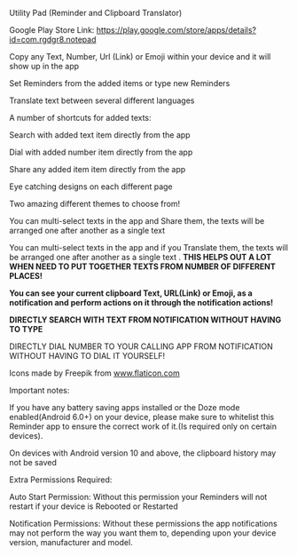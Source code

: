 Utility Pad (Reminder and Clipboard Translator)

Google Play Store Link: https://play.google.com/store/apps/details?id=com.rgdgr8.notepad


Copy any Text, Number, Url (Link) or Emoji within your device and it will show up in the app

Set Reminders from the added items or type new Reminders

Translate text between several different languages 

A number of shortcuts for added texts:

Search with added text item directly from the app

Dial with added number item directly from the app

Share any added item item directly from the app

Eye catching designs on each different page

Two amazing different themes to choose from!

You can multi-select texts in the app and Share them, the texts will be arranged one after another as a single text

You can multi-select texts in the app and if you Translate them, the texts will be arranged one after another as a single text
.
**THIS HELPS OUT A LOT WHEN NEED TO PUT TOGETHER TEXTS FROM NUMBER OF DIFFERENT PLACES!**

**You can see your current clipboard Text, URL(Link) or Emoji, as a notification and perform actions on it through the notification actions!**

**DIRECTLY SEARCH WITH TEXT FROM NOTIFICATION WITHOUT HAVING TO TYPE**

DIRECTLY DIAL NUMBER TO YOUR CALLING APP FROM NOTIFICATION WITHOUT HAVING TO DIAL IT YOURSELF!


Icons made by Freepik from www.flaticon.com


Important notes:

If you have any battery saving apps installed or the Doze mode enabled(Android 6.0+) on your device, please make sure to whitelist this Reminder app to ensure the correct work of it.(Is required only on certain devices).

On devices with Android version 10 and above, the clipboard history may not be saved


Extra Permissions Required:

Auto Start Permission: Without this permission your Reminders will not restart if your device is Rebooted or Restarted

Notification Permissions: Without these permissions the app notifications may not perform the way you want them to, depending upon your device version, manufacturer and model.
